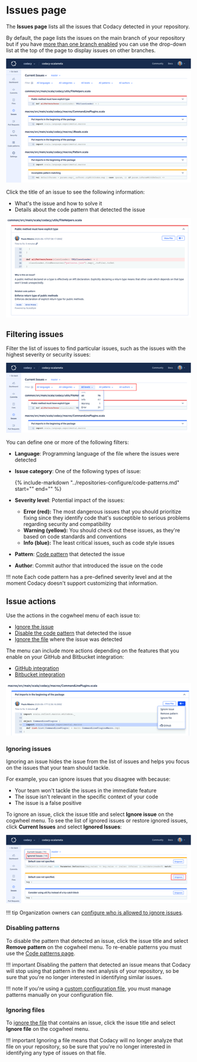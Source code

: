 # Issues page

The **Issues page** lists all the issues that Codacy detected in your repository.

By default, the page lists the issues on the main branch of your repository but if you have [more than one branch enabled](../repositories-configure/managing-branches.md) you can use the drop-down list at the top of the page to display issues on other branches.

![Issues page](images/issues.png)

Click the title of an issue to see the following information:

-   What's the issue and how to solve it
-   Details about the code pattern that detected the issue

![Issue details](images/issues-detail.png)

## Filtering issues

Filter the list of issues to find particular issues, such as the issues with the highest severity or security issues:

![Filtering issues](images/issues-filter.png)

You can define one or more of the following filters:

-   **Language**: Programming language of the file where the issues were detected

-   **Issue category**: One of the following types of issue:

    {%
        include-markdown "../repositories-configure/code-patterns.md"
        start="<!--categories-start-->"
        end="<!--categories-end-->"
    %}

-   **Severity level**: Potential impact of the issues:

    -   **Error (red):** The most dangerous issues that you should prioritize fixing since they identify code that's susceptible to serious problems regarding security and compatibility
    -   **Warning (yellow):** You should check out these issues, as they're based on code standards and conventions
    -   **Info (blue):** The least critical issues, such as code style issues

-   **Pattern**: [Code pattern](../repositories-configure/code-patterns.md) that detected the issue

-   **Author**: Commit author that introduced the issue on the code

!!! note
    Each code pattern has a pre-defined severity level and at the moment Codacy doesn't support customizing that information.

## Issue actions

Use the actions in the cogwheel menu of each issue to:

-   [Ignore the issue](#ignoring-issues)
-   [Disable the code pattern](#disabling-patterns) that detected the issue
-   [Ignore the file](#ignoring-files) where the issue was detected 

The menu can include more actions depending on the features that you enable on your GitHub and Bitbucket integration:

-   [GitHub integration](../repositories-configure/integrations/github-integration.md)
-   [Bitbucket integration](../repositories-configure/integrations/bitbucket-integration.md)

![Issue shortcuts menu](images/issues-menu.png)

### Ignoring issues

Ignoring an issue hides the issue from the list of issues and helps you focus on the issues that your team should tackle.

For example, you can ignore issues that you disagree with because:

-   Your team won't tackle the issues in the immediate feature
-   The issue isn't relevant in the specific context of your code
-   The issue is a false positive

To ignore an issue, click the issue title and select **Ignore issue** on the cogwheel menu. To see the list of ignored issues or restore ignored issues, click **Current Issues** and select **Ignored Issues**:

![Restoring an ignored issue](images/issues-unignore.png)

!!! tip
    Organization owners can [configure who is allowed to ignore issues](../organizations/roles-and-permissions-for-synced-organizations.md#configure-ignore-issues).

### Disabling patterns

To disable the pattern that detected an issue, click the issue title and select **Remove pattern** on the cogwheel menu. To re-enable patterns you must use the [Code patterns page](../repositories-configure/code-patterns.md).

!!! important
    Disabling the pattern that detected an issue means that Codacy will stop using that pattern in the next analysis of your repository, so be sure that you're no longer interested in identifying similar issues.

!!! note
    If you're using a [custom configuration file](../repositories-configure/code-patterns.md#using-your-own-tool-configuration-files), you must manage patterns manually on your configuration file.

### Ignoring files

To [ignore the file](../repositories-configure/ignoring-files.md) that contains an issue, click the issue title and select **Ignore file** on the cogwheel menu.

!!! important
    Ignoring a file means that Codacy will no longer analyze that file on your repository, so be sure that you're no longer interested in identifying any type of issues on that file.
